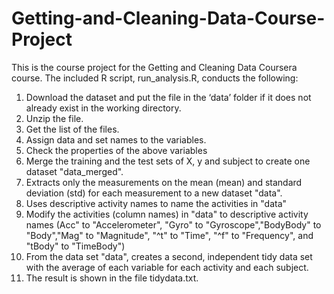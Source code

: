 # Getting-and-Cleaning-Data-Course-Project

This is the course project for the Getting and Cleaning Data Coursera course.
The included R script, run_analysis.R, conducts the following:
1. Download the dataset and put the file in the ‘data’ folder if it does not already exist in the working directory.
2. Unzip the file.
3. Get the list of the files.
4. Assign data and set names to the variables.
5. Check the properties of the above variables
6. Merge the training and the test sets of X, y and subject to create one dataset "data_merged".
7. Extracts only the measurements on the mean (mean) and standard deviation (std) for each measurement to a new dataset "data".
8. Uses descriptive activity names to name the activities in "data"
9. Modify the activities (column names) in "data" to descriptive activity names (Acc" to "Accelerometer", "Gyro" to "Gyroscope","BodyBody" to "Body","Mag" to "Magnitude", "^t" to "Time", "^f" to "Frequency", and "tBody" to "TimeBody")  
10. From the data set "data", creates a second, independent tidy data set with the average of each variable for each activity and each subject.
11. The result is shown in the file tidydata.txt.
